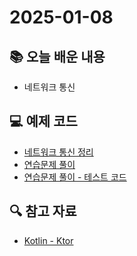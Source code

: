 # 2025-01-08

## 📚 오늘 배운 내용

- 네트워크 통신

## 💻 예제 코드

- [네트워크 통신 정리](../topics/network.md)
- [연습문제 풀이](../../src/main/kotlin/day16/exercise)
- [연습문제 풀이 - 테스트 코드](../../src/test/kotlin/day16/exercise/repository/todo/TodoRepositoryImplTest.kt)

## 🔍 참고 자료

- [Kotlin - Ktor](https://ktor.io/docs/client-testing.html#test-client)

